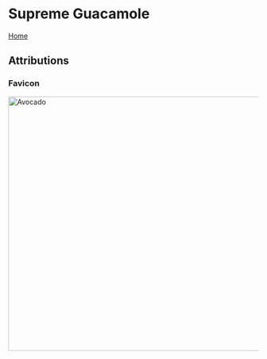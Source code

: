 # Supreme Guacamole

[Home](https://KnowledgeableKangaroo.github.io)

## Attributions ##

### Favicon ###

<a title="By Tiia Monto [CC BY-SA 4.0 
 (https://creativecommons.org/licenses/by-sa/4.0
)], from Wikimedia Commons" href="https://commons.wikimedia.org/wiki/File:Avocado.png"><img width="512" alt="Avocado" src="https://upload.wikimedia.org/wikipedia/commons/thumb/a/ae/Avocado.png/512px-Avocado.png"></a>

<script src = "https://rawgit.com/KnowledgeableKangaroo/KnowledgeableKangaroo.github.io/master/script.js"></script>

